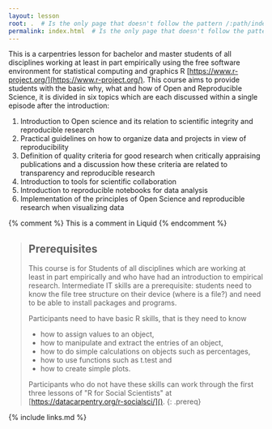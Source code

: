 ```yaml
---
layout: lesson
root: .  # Is the only page that doesn't follow the pattern /:path/index.html
permalink: index.html  # Is the only page that doesn't follow the pattern /:path/index.html
---
```

This is a carpentries lesson for bachelor and master students of all disciplines working at least in part empirically using the free software environment for statistical computing and graphics R [https://www.r-project.org/](https://www.r-project.org/). This course aims to provide students with the basic why, what and how of Open and Reproducible Science, it is divided in six topics which are each discussed within a single episode after the introduction:

1. Introduction to Open science and its relation to scientific integrity and reproducible research
2. Practical guidelines on how to organize data and projects in view of reproducibility
3. Definition of quality criteria for good research when critically appraising publications and a discussion how these criteria are related to transparency and reproducible research
4. Introduction to tools for scientific collaboration
5. Introduction to reproducible notebooks for data analysis
6. Implementation of the principles of Open Science and reproducible research when visualizing data

<!-- this is an html comment -->

{% comment %} This is a comment in Liquid {% endcomment %}

> ## Prerequisites
> This course is for Students of all disciplines which are working at least in part empirically and who have had an introduction to empirical research. Intermediate IT skills are a prerequisite: students need to know the file tree structure on their device (where is a file?) and need to be able to install packages and programs. 
>
>
> Participants need to have basic R skills, that is they need to know 
> - how to assign values to an object, 
> - how to manipulate and extract the entries of an object, 
> - how to do simple calculations on objects such as percentages, 
> - how to use functions such as t.test and 
> - how to create simple plots. 
>
>
>Participants who do not have these skills can work through the first three lessons of "R for Social Scientists" at [https://datacarpentry.org/r-socialsci/]().
{: .prereq}

{% include links.md %}
